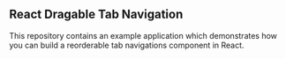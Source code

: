 ## React Dragable Tab Navigation

This repository contains an example application which demonstrates how you can build a reorderable tab navigations component in React.
